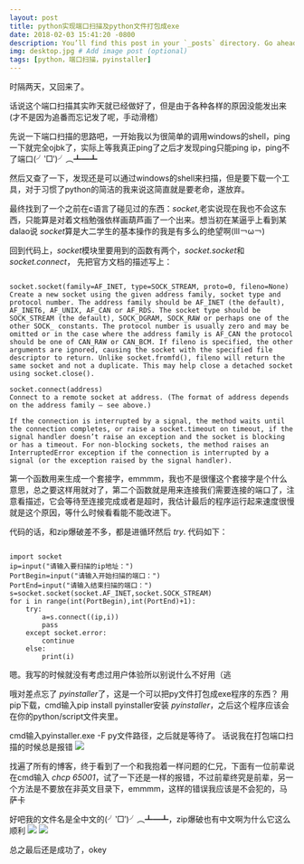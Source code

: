 ```yaml
---
layout: post
title: python实现端口扫描及python文件打包成exe
date: 2018-02-03 15:41:20 -0800
description: You’ll find this post in your `_posts` directory. Go ahead and edit it and re-build the site to see your changes. # Add post description (optional)
img: desktop.jpg # Add image post (optional)
tags: [python，端口扫描，pyinstaller]
---
```

时隔两天，又回来了。

话说这个端口扫描其实昨天就已经做好了，但是由于各种各样的原因没能发出来(才不是因为追番而忘记发了呢，手动滑稽）

先说一下端口扫描的思路吧，一开始我以为很简单的调用windows的shell，ping一下就完全ojbk了，实际上等我真正ping了之后才发现ping只能ping ip，ping不了端口(╯‵□′)╯︵┻━┻

然后又查了一下，发现还是可以通过windows的shell来扫描，但是要下载一个工具，对于习惯了python的简洁的我来说这简直就是要老命，遂放弃。

最终找到了一个之前在c语言了碰见过的东西：*socket*,老实说现在我也不会这东西，只能算是对着文档勉强依样画葫芦画了一个出来。想当初在某逼乎上看到某dalao说 *socket*算是大二学生的基本操作的我是有多么的绝望啊(lll￢ω￢)

回到代码上，*socket*模块里要用到的函数有两个，*socket.socket*和 *socket.connect*，
先把官方文档的描述写上：
```

socket.socket(family=AF_INET, type=SOCK_STREAM, proto=0, fileno=None)
Create a new socket using the given address family, socket type and protocol number. The address family should be AF_INET (the default), AF_INET6, AF_UNIX, AF_CAN or AF_RDS. The socket type should be SOCK_STREAM (the default), SOCK_DGRAM, SOCK_RAW or perhaps one of the other SOCK_ constants. The protocol number is usually zero and may be omitted or in the case where the address family is AF_CAN the protocol should be one of CAN_RAW or CAN_BCM. If fileno is specified, the other arguments are ignored, causing the socket with the specified file descriptor to return. Unlike socket.fromfd(), fileno will return the same socket and not a duplicate. This may help close a detached socket using socket.close().

socket.connect(address)
Connect to a remote socket at address. (The format of address depends on the address family — see above.)

If the connection is interrupted by a signal, the method waits until the connection completes, or raise a socket.timeout on timeout, if the signal handler doesn’t raise an exception and the socket is blocking or has a timeout. For non-blocking sockets, the method raises an InterruptedError exception if the connection is interrupted by a signal (or the exception raised by the signal handler).

```

第一个函数用来生成一个套接字，emmmm，我也不是很懂这个套接字是个什么意思，总之要这样用就对了，第二个函数就是用来连接我们需要连接的端口了，注意看描述，它会等待至连接完成或者是超时，我估计最后的程序运行起来速度很慢就是这个原因，等什么时候看看能不能改进下。

代码的话，和zip爆破差不多，都是进循环然后 *try*.
代码如下：
```

import socket
ip=input("请输入要扫描的ip地址：")
PortBegin=input("请输入开始扫描的端口：")
PortEnd=input("请输入结束扫描的端口：")
s=socket.socket(socket.AF_INET,socket.SOCK_STREAM)
for i in range(int(PortBegin),int(PortEnd)+1):
    try:
        a=s.connect((ip,i))
        pass
    except socket.error:
        continue
    else:
        print(i)

```

嗯。我写的时候就没有考虑过用户体验所以别说什么不好用（逃


哦对差点忘了 *pyinstaller*了，这是一个可以把py文件打包成exe程序的东西？
用pip下载，cmd输入pip install pyinstaller安装 *pyinstaller*，之后这个程序应该会在你的python/script文件夹里。

cmd输入pyinstaller.exe -F py文件路径，之后就是等待了。
话说我在打包端口扫描的时候总是报错
![](‪flexible-jekyll\assets\img\UnicodeDecodeError.jpg)

找遍了所有的博客，终于看到了一个和我抱着一样问题的仁兄，下面有一位前辈说在cmd输入 *chcp 65001*，试了一下还是一样的报错，不过前辈终究是前辈，另一个方法是不要放在非英文目录下，emmmm，这样的错误我应该是不会犯的，马萨卡

好吧我的文件名是全中文的(╯‵□′)╯︵┻━┻，zip爆破也有中文啊为什么它这么顺利
![](flexible-jekyll\assets\img\succss.jpg)
![](flexible-jekyll\assets\img\exefile.jpg)

总之最后还是成功了，okey